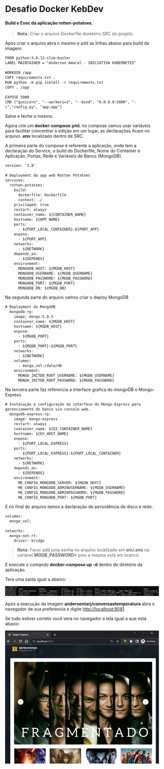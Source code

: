 # Desafio Docker KebDev

#### Build e Exec da aplicação rotten-potatoes.

> **Nota:** Criar o arquivo Dockerfile doretório SRC do projeto.

Apos criar o arquivo abra o mesmo e add as linhas abaixo para build da imagem:

```
FROM python:3.8.13-slim-buster
LABEL MAINTAINER = "Anderson Amaral - INICIATIVA KUBERNETES"

WORKDIR /app
COPY requirements.txt .
RUN python -m pip install -r requirements.txt
COPY . /app

EXPOSE 5000
CMD ["gunicorn", "--workers=3", "--bind", "0.0.0.0:5000", "-c","config.py", "app:app"]
```

Salve e feche o mesmo. 

Agora crie um **docker-compose.yml**, no compose vamos usar variáveis para facilitar concentrar a edição em um lugar, as declarações ficam no arquivo **.env** localizado dentro de *SRC*.

A primeira parte do compose é referente a aplicação, onde tem a declaração do Service, o build do Dockerfile, Nome do Conteiner e Aplicação, Portas, Rede e Variáveis de Banco (MongoDB).
```
version: '3.8'

# Deployment da app web Rotten Potatoes
services:
  rotten-potatoes:
    build:
      dockerfile: Dockerfile
      context: ./
    privileged: true
    restart: always
    container_name: ${CONTAINER_NAME}
    hostname: ${APP_NAME}
    ports:
      - ${PORT_LOCAL_CONTAINER}:${PORT_APP}
    expose:
      - ${PORT_APP}
    networks:
      - ${NETWORK}
    depends_on:
      - ${DEPENDS}
    environment:
      MONGODB_HOST: ${MGDB_HOST}
      MONGODB_USERNAME: ${MGDB_USERNAME}
      MONGODB_PASSWORD: ${MGDB_PASSWORD}
      MONGODB_PORT: ${MGDB_PORT}
      MONGODB_DB: ${MGDB_DB}
```
Na segunda parte do arquivo vamos criar o deploy MongoDB
```
# Deployment do MongoDB
  mongodb-rp:
    image: mongo:5.0.5
    container_name: ${MGDB_HOST}
    hostname: ${MGDB_HOST}
    expose:
      - ${MGDB_PORT}
    ports:
      - ${MGDB_PORT}:${MGDB_PORT}
    networks:
      - ${NETWORK}
    volumes:
      - mongo_vol:/data/db
    environment:
      MONGO_INITDB_ROOT_USERNAME: ${MGDB_USERNAME}
      MONGO_INITDB_ROOT_PASSWORD: ${MGDB_PASSWORD}
```
Na terceira parte faz referencia a interface grafica do mongoDB o Mongo-Express
```
# Instalação e configuração da interface do Mongo-Express para gerenciamento do banco via console web.
  mongodb-express-rp:
    image: mongo-express
    restart: always
    container_name: ${EX_CONTAINER_NAME}
    hostname: ${EX_HOST_NAME}
    expose:
      - ${PORT_LOCAL_EXPRESS}
    ports:
      - ${PORT_LOCAL_EXPRESS}:${PORT_LOCAL_CONTAINER}
    networks:
      - ${NETWORK}
    depends_on:
      - ${DEPENDS}
    environment:
      ME_CONFIG_MONGODB_SERVER: ${MGDB_HOST}
      ME_CONFIG_MONGODB_ADMINUSERNAME: ${MGDB_USERNAME}
      ME_CONFIG_MONGODB_ADMINPASSWORD: ${MGDB_PASSWORD}
      ME_CONFIG_MONGODB_PORT: ${MGDB_PORT}
```
E no final do arquivo temos a declaração de persistência de disco e rede.
```
volumes:
  mongo_vol:

networks:
  mongo-net-rt:
    driver: bridge
```
> **Nota:** Favor add uma senha no arquivo localizado em **src/.env** na variável **MGDB_PASSWORD=** pois a mesma está em branco.

E execute o comando **docker-compose up -d** dentro do diretório da aplicação.

Terá uma saída igual a abaixo:

![Diagrama](./imgs/contlist.png)

Após a execução da imagem **andersontarj/conversaotemperatura** abra o navegador de sua preferencia e digite <http://localhost:8081>

Se tudo estiver correto você vera no navegador a tela igual a que está abaixo:

![Diagrama](./imgs/ropot.png)
